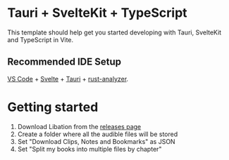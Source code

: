 # Tauri + SvelteKit + TypeScript

This template should help get you started developing with Tauri, SvelteKit and TypeScript in Vite.

## Recommended IDE Setup

[VS Code](https://code.visualstudio.com/) + [Svelte](https://marketplace.visualstudio.com/items?itemName=svelte.svelte-vscode) + [Tauri](https://marketplace.visualstudio.com/items?itemName=tauri-apps.tauri-vscode) + [rust-analyzer](https://marketplace.visualstudio.com/items?itemName=rust-lang.rust-analyzer).


# Getting started

1. Download Libation from the [releases page](https://github.com/rmcrackan/Libation/releases)
2. Create a folder where all the audible files will be stored
3. Set "Download Clips, Notes and Bookmarks" as JSON
4. Set "Split my books into multiple files by chapter"
